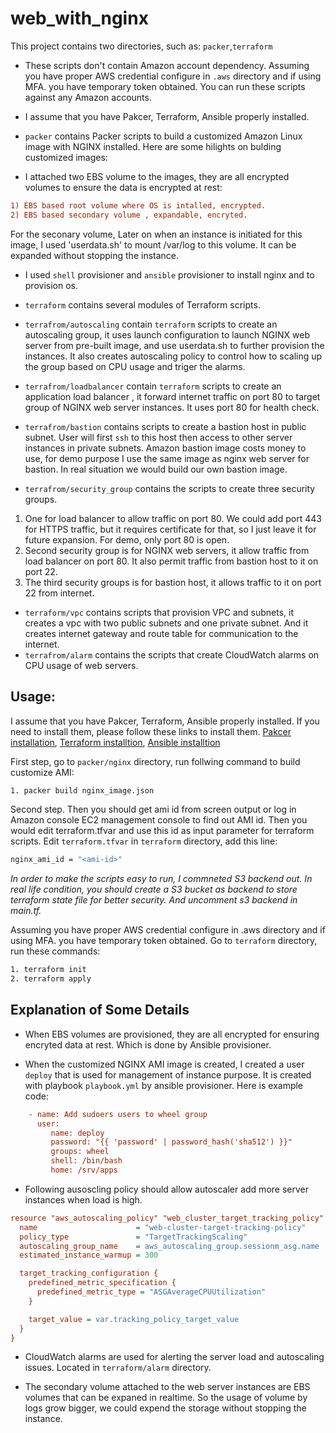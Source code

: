  web_with_nginx
==========================================================================

This project contains two directories, such as:
`packer`,`terraform` 
+ These scripts don't contain Amazon account dependency. Assuming you have proper AWS credential configure in `.aws` directory and if using MFA. you have temporary token obtained. You can run these scripts against any Amazon accounts.

+ I assume that you have Pakcer, Terraform, Ansible properly installed. 

+ `packer` contains Packer scripts to build a customized Amazon Linux image with NGINX installed.
 Here are some hilights on bulding customized images:
 + I attached two EBS volume to the images, they are all encrypted volumes to ensure the data is encrypted at rest:
```ini
1) EBS based root volume where OS is intalled, encrypted.
2) EBS based secondary volume , expandable, encryted. 
```
 For the seconary volume, Later on when an instance is initiated for this image, I used 'userdata.sh' to mount /var/log to this volume. It can be expanded without stopping the instance.
  + I used `shell` provisioner and `ansible` provisioner to install nginx and to provision os.

+ `terraform` contains several modules of Terraform scripts.
+ `terrafrom/autoscaling` contain `terraform` scripts to create an autoscaling group, it uses launch configuration to launch NGINX web server from pre-built image, and use userdata.sh to further provision the instances.
It also creates autoscaling policy to control how to scaling up the group based on CPU usage and triger the alarms.
+ `terrafrom/loadbalancer` contain `terraform` scripts to create an application load balancer , it forward internet traffic on port 80 to target group of NGINX web server instances. It uses port 80 for health check.
+ `terrafrom/bastion` contains scripts to create a bastion host in public subnet. User will first `ssh` to this host then access to other server instances in private subnets. Amazon bastion image costs money to use, for demo purpose I use the same image as nginx web server for bastion. In real situation we would build our own bastion image.
+ `terrafrom/security_group` contains the scripts to create three security groups. 
1. One for load balancer to allow traffic on port 80. We could add port 443 for HTTPS traffic, but it requires certificate for that, so I just leave it for future expansion. For demo, only port 80 is open.
2. Second security group is for NGINX web servers, it allow traffic from load balancer on port 80. It also permit traffic from bastion host to it on port 22.
3. The third security groups is for bastion host, it allows traffic to it on port 22 from internet. 

+ `terraform/vpc` contains scripts that provision VPC and subnets, it creates a vpc with two public subnets and one private subnet. And it creates internet gateway and route table for communication to the internet.
+ `terrafrom/alarm` contains the scripts that create CloudWatch alarms on CPU usage of web servers.


Usage:
-------------

I assume that you have Pakcer, Terraform, Ansible properly installed. If you need to install them, please follow these links to install them. [Pakcer installation](https://learn.hashicorp.com/tutorials/packer/getting-started-install), [Terraform installtion](https://learn.hashicorp.com/tutorials/terraform/install-cli), [Ansible installtion](https://docs.ansible.com/ansible/latest/installation_guide/intro_installation.html)

First step, go to `packer/nginx` directory, run follwing command to build customize AMI:
```sh
1. packer build nginx_image.json
```

Second step. Then you should get ami id from screen output or log in Amazon console EC2 management console to find out AMI id. Then you would edit terraform.tfvar and use this id as input parameter for terraform scripts.
Edit `terraform.tfvar` in `terraform` directory,  add this line:
```sh
nginx_ami_id = "<ami-id>"
```
*In order to make the scripts easy to run, I commneted S3 backend out. In real life condition, you should create a S3 bucket as backend to store terraform state file for better security. And uncomment s3 backend in main.tf.*

Assuming you have proper AWS credential configure in .aws directory and if using MFA. you have temporary token obtained. Go to `terraform` directory, run these commands:
```sh
1. terraform init
2. terraform apply
```

Explanation of Some Details
---------------------------

* When EBS volumes are provisioned, they are all encrypted for ensuring encryted data at rest. Which is done by Ansible provisioner.

* When the customized NGINX AMI image is created, I created a user `deploy` that is used for management of instance purpose. It is created with playbook  `playbook.yml` by ansible provisioner. Here is example code:
```ini
    - name: Add sudoers users to wheel group
      user: 
         name: deploy
         password: "{{ 'password' | password_hash('sha512') }}"
         groups: wheel
         shell: /bin/bash
         home: /srv/apps
```

* Following ausoscling policy should allow autoscaler add more server instances when load is high.
```ini
resource "aws_autoscaling_policy" "web_cluster_target_tracking_policy" {
  name                      = "web-cluster-target-tracking-policy"
  policy_type               = "TargetTrackingScaling"
  autoscaling_group_name    = aws_autoscaling_group.sessionm_asg.name
  estimated_instance_warmup = 300

  target_tracking_configuration {
    predefined_metric_specification {
      predefined_metric_type = "ASGAverageCPUUtilization"
    }

    target_value = var.tracking_policy_target_value
  }
}
```

* CloudWatch alarms are used for alerting the server load and autoscaling issues. Located in `terraform/alarm` directory.

* The secondary volume attached to the web server instances are EBS volumes that can be expaned in realtime. So the usage of volume by logs grow bigger, we could expend the storage without stopping the instance.
